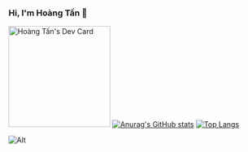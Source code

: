 ### Hi, I'm Hoàng Tấn 👋
<a href="https://app.daily.dev/ithoangtan"><img src="https://api.daily.dev/devcards/063bce113b7a4d2ca069e7be5f079c70.png?r=pu8" width="200" alt="Hoàng Tấn's Dev Card"/></a>
[![Anurag's GitHub stats](https://github-readme-stats.vercel.app/api?username=ithoangtan&bg_color=90,30cfd0,330867&title_color=fff&text_color=fff)](https://github.com/anuraghazra/github-readme-stats)
[![Top Langs](https://github-readme-stats.vercel.app/api/top-langs/?username=ithoangtan&layout=compact)](https://github.com/anuraghazra/github-readme-stats)


![Alt](https://repobeats.axiom.co/api/embed/dbbb477b623b770f0b6d3e706e125b0d542b99b1.svg "Repobeats analytics image")

<!--
**ithoangtan/ithoangtan** is a ✨ _special_ ✨ repository because its `README.md` (this file) appears on your GitHub profile.

Here are some ideas to get you started:

- 🔭 I’m currently working on ...
- 🌱 I’m currently learning ...
- 👯 I’m looking to collaborate on ...
- 🤔 I’m looking for help with ...
- 💬 Ask me about ...
- 📫 How to reach me: ...
- 😄 Pronouns: ...
- ⚡ Fun fact: ...
-->

